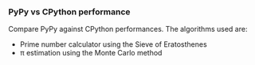 ### PyPy vs CPython performance

Compare PyPy against CPython performances. The algorithms used are:
* Prime number calculator using the Sieve of Eratosthenes
* π estimation using the Monte Carlo method